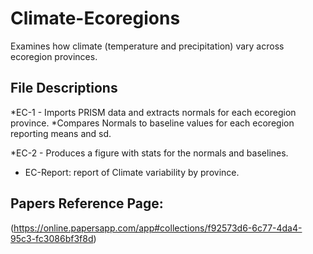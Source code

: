 # Climate-Ecoregions
Examines how climate (temperature and precipitation) vary across ecoregion provinces.

## File Descriptions

*EC-1 - Imports PRISM data and extracts normals for each ecoregion province. 
  *Compares Normals to baseline values for each ecoregion reporting means and sd.
  
*EC-2 - Produces a figure with stats for the normals and baselines.

* EC-Report: report of Climate variability by province.

## Papers Reference Page:  
(https://online.papersapp.com/app#collections/f92573d6-6c77-4da4-95c3-fc3086bf3f8d)
